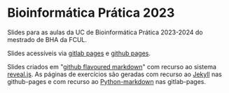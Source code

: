 # Bioinformática Prática 2023

Slides para as aulas da UC de Bioinformática Prática 2023-2024 do mestrado de BHA da FCUL.

Slides acessíveis via [gitlab pages](https://stuntspt.gitlab.io/bp2023) e [github pages](https://stuntspt.github.io/BP2023).

Slides criados em "[github flavoured markdown](https://guides.github.com/features/mastering-markdown/)" com recurso ao sistema [reveal.js](http://lab.hakim.se/reveal-js/). As páginas de exercícios são geradas com recurso ao [Jekyll](https://jekyllrb.com/) nas github-pages e com recurso ao [Python-markdown](https://python-markdown.github.io/) nas gitlab-pages.
